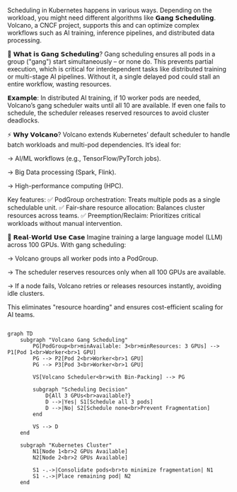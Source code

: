 Scheduling in Kubernetes happens in various ways. Depending on the workload, you might need different algorithms like 𝗚𝗮𝗻𝗴 𝗦𝗰𝗵𝗲𝗱𝘂𝗹𝗶𝗻𝗴. Volcano, a CNCF project, supports this and can optimize complex workflows such as AI training, inference pipelines, and distributed data processing.  


🚀 𝗪𝗵𝗮𝘁 𝗶𝘀 𝗚𝗮𝗻𝗴 𝗦𝗰𝗵𝗲𝗱𝘂𝗹𝗶𝗻𝗴?
Gang scheduling ensures all pods in a group ("gang") start simultaneously – or none do. This prevents partial execution, which is critical for interdependent tasks like distributed training or multi-stage AI pipelines. Without it, a single delayed pod could stall an entire workflow, wasting resources.

𝗘𝘅𝗮𝗺𝗽𝗹𝗲: In distributed AI training, if 10 worker pods are needed, Volcano’s gang scheduler waits until all 10 are available. If even one fails to schedule, the scheduler releases reserved resources to avoid cluster deadlocks.

⚡ 𝗪𝗵𝘆 𝗩𝗼𝗹𝗰𝗮𝗻𝗼?
Volcano extends Kubernetes’ default scheduler to handle batch workloads and multi-pod dependencies. It’s ideal for:

→ AI/ML workflows (e.g., TensorFlow/PyTorch jobs).

→ Big Data processing (Spark, Flink).

→ High-performance computing (HPC).

Key features:
✅ PodGroup orchestration: Treats multiple pods as a single schedulable unit.
✅ Fair-share resource allocation: Balances cluster resources across teams.
✅ Preemption/Reclaim: Prioritizes critical workloads without manual intervention.

🌟 𝗥𝗲𝗮𝗹-𝗪𝗼𝗿𝗹𝗱 𝗨𝘀𝗲 𝗖𝗮𝘀𝗲
Imagine training a large language model (LLM) across 100 GPUs. With gang scheduling:

→ Volcano groups all worker pods into a PodGroup.

→ The scheduler reserves resources only when all 100 GPUs are available.

→ If a node fails, Volcano retries or releases resources instantly, avoiding idle clusters.

This eliminates "resource hoarding" and ensures cost-efficient scaling for AI teams. 

```mermaid

graph TD
    subgraph "Volcano Gang Scheduling"
        PG[PodGroup<br>minAvailable: 3<br>minResources: 3 GPUs] --> P1[Pod 1<br>Worker<br>1 GPU]
        PG --> P2[Pod 2<br>Worker<br>1 GPU]
        PG --> P3[Pod 3<br>Worker<br>1 GPU]
        
        VS[Volcano Scheduler<br>with Bin-Packing] --> PG
        
        subgraph "Scheduling Decision"
            D{All 3 GPUs<br>available?}
            D -->|Yes| S1[Schedule all 3 pods]
            D -->|No| S2[Schedule none<br>Prevent Fragmentation]
        end
        
        VS --> D
    end
    
    subgraph "Kubernetes Cluster"
        N1[Node 1<br>2 GPUs Available]
        N2[Node 2<br>2 GPUs Available]
        
        S1 -.->|Consolidate pods<br>to minimize fragmentation| N1
        S1 -.->|Place remaining pod| N2
    end



```
```
